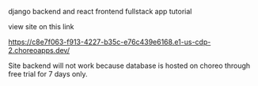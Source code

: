 django backend and react frontend fullstack app tutorial

view site on this link

https://c8e7f063-f913-4227-b35c-e76c439e6168.e1-us-cdp-2.choreoapps.dev/

Site backend will not work because database is hosted on choreo through free trial for 7 days only.
